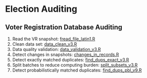 # Election Auditing
## Voter Registration Database Auditing
1. Read the VR snapshot: [fread_file_latin1.R](./fread_file_latin1.R)
2. Clean data set: [data_clean_v3.R](./data_clean_v3.R)
3. Data quality validation: [data_validation_v3.R](./data_validation_v3.R)
4. Detect changes in snapshots: [changes_in_records.R](./changes_in_records.R)
5. Detect exactly matched duplicates: [find_dups_exact_v3.R](./find_dups_exact_v3.R)
6. Split batches to reduce computing burden: [split_subsets_v3.R](./split_subsets_v3.R)
7. Detect probabilistically matched duplicates: [find_dups_pbl_v9.R](./find_dups_pbl_v9.R)
